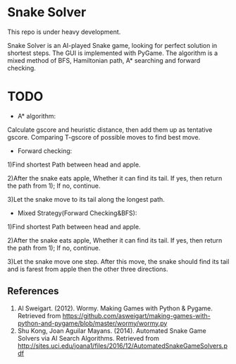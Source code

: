 # Snake Solver

This repo is under heavy development.

Snake Solver is an AI-played Snake game, looking for perfect solution in shortest steps. The GUI is implemented with PyGame. The algorithm is a mixed method of BFS, Hamiltonian path, A* searching and forward checking.

# TODO

* A* algorithm: 

Calculate gscore and heuristic distance, then add them up as tentative gscore. Comparing T-gscore of possible moves to find best move.

* Forward checking: 

1)Find shortest Path between head and apple.

2)After the snake eats apple, Whether it can find its tail. If yes, then return the path from 1); If no, continue.

3)Let the snake move to its tail along the longest path.

* Mixed Strategy(Forward Checking&BFS): 

1)Find shortest Path between head and apple.

2)After the snake eats apple, Whether it can find its tail. If yes, then return the path from 1); If no, continue.

3)Let the snake move one step. After this move, the snake should find its tail and is farest from apple then the other three directions.

## References
1. Al Sweigart. (2012). Wormy. Making Games with Python & Pygame. Retrieved from https://github.com/asweigart/making-games-with-python-and-pygame/blob/master/wormy/wormy.py
2. Shu Kong, Joan Aguilar Mayans. (2014). Automated Snake Game Solvers via AI Search Algorithms. Retrieved from http://sites.uci.edu/joana1/files/2016/12/AutomatedSnakeGameSolvers.pdf 
